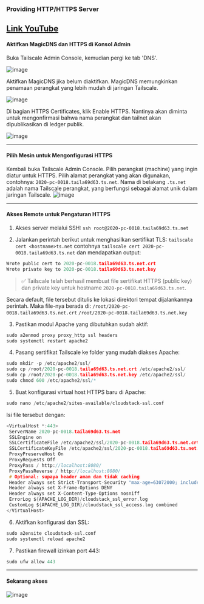 ### Providing HTTP/HTTPS Server
[Link YouTube]() 
---

#### Aktifkan MagicDNS dan HTTPS di Konsol Admin
Buka Tailscale Admin Console, kemudian pergi ke tab 'DNS'.

![image](https://hackmd.io/_uploads/B16vKUoWxe.png)

Aktifkan MagicDNS jika belum diaktifkan. MagicDNS memungkinkan penamaan perangkat yang lebih mudah di jaringan Tailscale.

![image](https://hackmd.io/_uploads/ry6CK8iWlg.png)

Di bagian HTTPS Certificates, klik Enable HTTPS. Nantinya akan diminta untuk mengonfirmasi bahwa nama perangkat dan tailnet akan dipublikasikan di ledger publik.

![image](https://hackmd.io/_uploads/Sy-VcIs-lg.png)

--- 

#### Pilih Mesin untuk Mengonfigurasi HTTPS
Kembali buka Tailscale Admin Console. Pilih perangkat (machine) yang ingin diatur untuk HTTPS. Pilih alamat perangkat yang akan digunakan, contohnya: `2020-pc-0018.taila69d63.ts.net`. Nama di belakang `.ts.net` adalah nama Tailscale perangkat, yang berfungsi sebagai alamat unik dalam jaringan Tailscale.
![image](https://hackmd.io/_uploads/H13_yvjbxg.png)

--- 

#### Akses Remote untuk Pengaturan HTTPS
1. Akses server melalui SSH:
`ssh root@2020-pc-0018.taila69d63.ts.net`

2. Jalankan perintah berikut untuk menghasilkan sertifikat TLS:
`tailscale cert <hostname>ts.net` contohnya
`tailscale cert 2020-pc-0018.taila69d63.ts.net`
dan mendapatkan output:
``` c
Wrote public cert to 2020-pc-0018.taila69d63.ts.net.crt
Wrote private key to 2020-pc-0018.taila69d63.ts.net.key
```
> ✅ Tailscale telah berhasil membuat file sertifikat HTTPS (public key) dan private key untuk hostname `2020-pc-0018.taila69d63.ts.net`.

Secara default, file tersebut ditulis ke lokasi direktori tempat dijalankannya perintah. Maka file-nya berada di:
`/root/2020-pc-0018.taila69d63.ts.net.crt`
`/root/2020-pc-0018.taila69d63.ts.net.key`

3. Pastikan modul Apache yang dibutuhkan sudah aktif:
``` c
sudo a2enmod proxy proxy_http ssl headers
sudo systemctl restart apache2
```
4. Pasang sertifikat Tailscale ke folder yang mudah diakses Apache:
``` c
sudo mkdir -p /etc/apache2/ssl/
sudo cp /root/2020-pc-0018.taila69d63.ts.net.crt /etc/apache2/ssl/
sudo cp /root/2020-pc-0018.taila69d63.ts.net.key /etc/apache2/ssl/
sudo chmod 600 /etc/apache2/ssl/*
```
5. Buat konfigurasi virtual host HTTPS baru di Apache:
``` c
sudo nano /etc/apache2/sites-available/cloudstack-ssl.conf
```
Isi file tersebut dengan:
``` c
<VirtualHost *:443>
 ServerName 2020-pc-0018.taila69d63.ts.net
 SSLEngine on
 SSLCertificateFile /etc/apache2/ssl/2020-pc-0018.taila69d63.ts.net.crt
 SSLCertificateKeyFile /etc/apache2/ssl/2020-pc-0018.taila69d63.ts.net.key
 ProxyPreserveHost On
 ProxyRequests Off
 ProxyPass / http://localhost:8080/
 ProxyPassReverse / http://localhost:8080/
 # Optional: supaya header aman dan tidak caching
 Header always set Strict-Transport-Security "max-age=63072000; includeSubDomains; preload"
 Header always set X-Frame-Options DENY
 Header always set X-Content-Type-Options nosniff
 ErrorLog ${APACHE_LOG_DIR}/cloudstack_ssl_error.log
 CustomLog ${APACHE_LOG_DIR}/cloudstack_ssl_access.log combined
</VirtualHost>
```

6.  Aktifkan konfigurasi dan SSL:
``` c 
sudo a2ensite cloudstack-ssl.conf
sudo systemctl reload apache2
```

7. Pastikan firewall izinkan port 443:
``` c
sudo ufw allow 443
```
---

#### Sekarang akses
![image](https://hackmd.io/_uploads/rJHruPsbeg.png)
